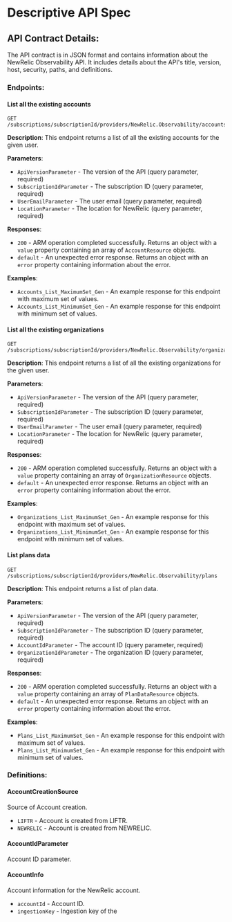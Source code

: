# Descriptive API Spec

## API Contract Details:

The API contract is in JSON format and contains information about the NewRelic Observability API. It includes details about the API's title, version, host, security, paths, and definitions.

### Endpoints:

#### List all the existing accounts

```
GET /subscriptions/subscriptionId/providers/NewRelic.Observability/accounts
```

**Description**: This endpoint returns a list of all the existing accounts for the given user.

**Parameters**:

- `ApiVersionParameter` - The version of the API (query parameter, required)
- `SubscriptionIdParameter` - The subscription ID (query parameter, required)
- `UserEmailParameter` - The user email (query parameter, required)
- `LocationParameter` - The location for NewRelic (query parameter, required)

**Responses**:

- `200` - ARM operation completed successfully. Returns an object with a `value` property containing an array of `AccountResource` objects.
- `default` - An unexpected error response. Returns an object with an `error` property containing information about the error.

**Examples**:

- `Accounts_List_MaximumSet_Gen` - An example response for this endpoint with maximum set of values.
- `Accounts_List_MinimumSet_Gen` - An example response for this endpoint with minimum set of values.

#### List all the existing organizations

```
GET /subscriptions/subscriptionId/providers/NewRelic.Observability/organizations
```

**Description**: This endpoint returns a list of all the existing organizations for the given user.

**Parameters**:

- `ApiVersionParameter` - The version of the API (query parameter, required)
- `SubscriptionIdParameter` - The subscription ID (query parameter, required)
- `UserEmailParameter` - The user email (query parameter, required)
- `LocationParameter` - The location for NewRelic (query parameter, required)

**Responses**:

- `200` - ARM operation completed successfully. Returns an object with a `value` property containing an array of `OrganizationResource` objects.
- `default` - An unexpected error response. Returns an object with an `error` property containing information about the error.

**Examples**:

- `Organizations_List_MaximumSet_Gen` - An example response for this endpoint with maximum set of values.
- `Organizations_List_MinimumSet_Gen` - An example response for this endpoint with minimum set of values.

#### List plans data

```
GET /subscriptions/subscriptionId/providers/NewRelic.Observability/plans
```

**Description**: This endpoint returns a list of plan data.

**Parameters**:

- `ApiVersionParameter` - The version of the API (query parameter, required)
- `SubscriptionIdParameter` - The subscription ID (query parameter, required)
- `AccountIdParameter` - The account ID (query parameter, required)
- `OrganizationIdParameter` - The organization ID (query parameter, required)

**Responses**:

- `200` - ARM operation completed successfully. Returns an object with a `value` property containing an array of `PlanDataResource` objects.
- `default` - An unexpected error response. Returns an object with an `error` property containing information about the error.

**Examples**:

- `Plans_List_MaximumSet_Gen` - An example response for this endpoint with maximum set of values.
- `Plans_List_MinimumSet_Gen` - An example response for this endpoint with minimum set of values.

### Definitions:

#### AccountCreationSource

Source of Account creation.

- `LIFTR` - Account is created from LIFTR.
- `NEWRELIC` - Account is created from NEWRELIC.

#### AccountIdParameter

Account ID parameter.

#### AccountInfo

Account information for the NewRelic account.

- `accountId` - Account ID.
- `ingestionKey` - Ingestion key of the